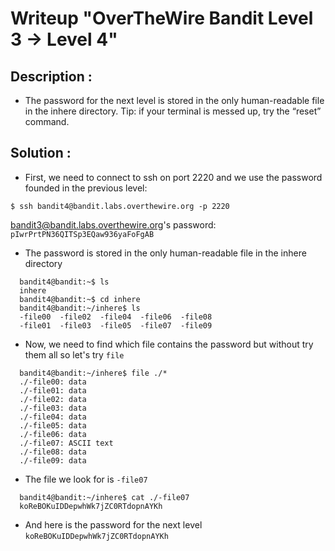 # Writeup "OverTheWire Bandit Level 3 → Level 4"

## Description : 
- The password for the next level is stored in the only human-readable file in the inhere directory. Tip: if your terminal is messed up, try the “reset” command.
## Solution :
- First, we need to connect to ssh on port 2220 and we use the password founded in the previous level: 
```
$ ssh bandit4@bandit.labs.overthewire.org -p 2220
```
bandit3@bandit.labs.overthewire.org's password: `pIwrPrtPN36QITSp3EQaw936yaFoFgAB`

- The password is stored in the only human-readable file in the inhere directory
```
  bandit4@bandit:~$ ls
  inhere
  bandit4@bandit:~$ cd inhere
  bandit4@bandit:~/inhere$ ls
  -file00  -file02  -file04  -file06  -file08
  -file01  -file03  -file05  -file07  -file09
```
- Now, we need to find which file contains the password but without try them all so  let's try `file`
```
  bandit4@bandit:~/inhere$ file ./*
  ./-file00: data
  ./-file01: data
  ./-file02: data
  ./-file03: data
  ./-file04: data
  ./-file05: data
  ./-file06: data
  ./-file07: ASCII text
  ./-file08: data
  ./-file09: data
```
- The file we look for is `-file07`
```
  bandit4@bandit:~/inhere$ cat ./-file07
  koReBOKuIDDepwhWk7jZC0RTdopnAYKh
```
- And here is the password for the next level `koReBOKuIDDepwhWk7jZC0RTdopnAYKh`
